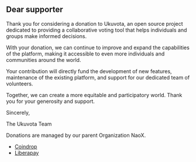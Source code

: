 ## Dear supporter

Thank you for considering a donation to Ukuvota, an open source project dedicated to providing a collaborative voting tool that helps individuals and groups make informed decisions.

With your donation, we can continue to improve and expand the capabilities of the platform, making it accessible to even more individuals and communities around the world.

Your contribution will directly fund the development of new features, maintenance of the existing platform, and support for our dedicated team of volunteers.

Together, we can create a more equitable and participatory world. Thank you for your generosity and support.

Sincerely,

The Ukuvota Team

Donations are managed by our parent Organization NaoX.
 - [Coindrop](https://coindrop.to/naox)
 - [Liberapay](https://liberapay.com/NaoX/)
